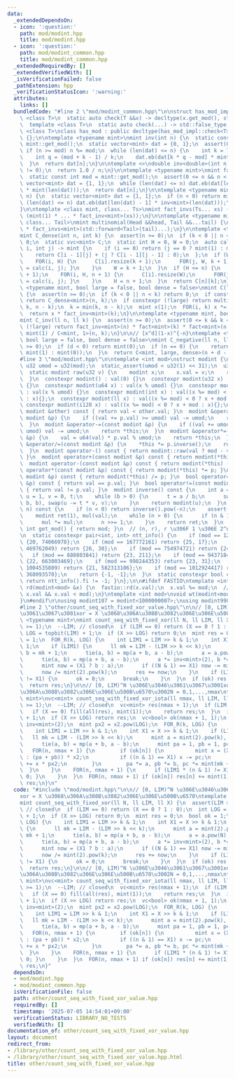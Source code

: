 ```yaml
---
data:
  _extendedDependsOn:
  - icon: ':question:'
    path: mod/modint.hpp
    title: mod/modint.hpp
  - icon: ':question:'
    path: mod/modint_common.hpp
    title: mod/modint_common.hpp
  _extendedRequiredBy: []
  _extendedVerifiedWith: []
  _isVerificationFailed: false
  _pathExtension: hpp
  _verificationStatusIcon: ':warning:'
  attributes:
    links: []
  bundledCode: "#line 2 \"mod/modint_common.hpp\"\n\nstruct has_mod_impl {\n  template\
    \ <class T>\n  static auto check(T &&x) -> decltype(x.get_mod(), std::true_type{});\n\
    \  template <class T>\n  static auto check(...) -> std::false_type;\n};\n\ntemplate\
    \ <class T>\nclass has_mod : public decltype(has_mod_impl::check<T>(std::declval<T>()))\
    \ {};\n\ntemplate <typename mint>\nmint inv(int n) {\n  static const int mod =\
    \ mint::get_mod();\n  static vector<mint> dat = {0, 1};\n  assert(0 <= n);\n \
    \ if (n >= mod) n %= mod;\n  while (len(dat) <= n) {\n    int k = len(dat);\n\
    \    int q = (mod + k - 1) / k;\n    dat.eb(dat[k * q - mod] * mint::raw(q));\n\
    \  }\n  return dat[n];\n}\n\ntemplate <>\ndouble inv<double>(int n) {\n  assert(n\
    \ != 0);\n  return 1.0 / n;\n}\n\ntemplate <typename mint>\nmint fact(int n) {\n\
    \  static const int mod = mint::get_mod();\n  assert(0 <= n && n < mod);\n  static\
    \ vector<mint> dat = {1, 1};\n  while (len(dat) <= n) dat.eb(dat[len(dat) - 1]\
    \ * mint(len(dat)));\n  return dat[n];\n}\n\ntemplate <typename mint>\nmint fact_inv(int\
    \ n) {\n  static vector<mint> dat = {1, 1};\n  if (n < 0) return mint(0);\n  while\
    \ (len(dat) <= n) dat.eb(dat[len(dat) - 1] * inv<mint>(len(dat)));\n  return dat[n];\n\
    }\n\ntemplate <class mint, class... Ts>\nmint fact_invs(Ts... xs) {\n  return\
    \ (mint(1) * ... * fact_inv<mint>(xs));\n}\n\ntemplate <typename mint, class Head,\
    \ class... Tail>\nmint multinomial(Head &&head, Tail &&...tail) {\n  return fact<mint>(head)\
    \ * fact_invs<mint>(std::forward<Tail>(tail)...);\n}\n\ntemplate <typename mint>\n\
    mint C_dense(int n, int k) {\n  assert(n >= 0);\n  if (k < 0 || n < k) return\
    \ 0;\n  static vvc<mint> C;\n  static int H = 0, W = 0;\n  auto calc = [&](int\
    \ i, int j) -> mint {\n    if (i == 0) return (j == 0 ? mint(1) : mint(0));\n\
    \    return C[i - 1][j] + (j ? C[i - 1][j - 1] : 0);\n  };\n  if (W <= k) {\n\
    \    FOR(i, H) {\n      C[i].resize(k + 1);\n      FOR(j, W, k + 1) { C[i][j]\
    \ = calc(i, j); }\n    }\n    W = k + 1;\n  }\n  if (H <= n) {\n    C.resize(n\
    \ + 1);\n    FOR(i, H, n + 1) {\n      C[i].resize(W);\n      FOR(j, W) { C[i][j]\
    \ = calc(i, j); }\n    }\n    H = n + 1;\n  }\n  return C[n][k];\n}\n\ntemplate\
    \ <typename mint, bool large = false, bool dense = false>\nmint C(ll n, ll k)\
    \ {\n  assert(n >= 0);\n  if (k < 0 || n < k) return 0;\n  if constexpr (dense)\
    \ return C_dense<mint>(n, k);\n  if constexpr (!large) return multinomial<mint>(n,\
    \ k, n - k);\n  k = min(k, n - k);\n  mint x(1);\n  FOR(i, k) x *= mint(n - i);\n\
    \  return x * fact_inv<mint>(k);\n}\n\ntemplate <typename mint, bool large = false>\n\
    mint C_inv(ll n, ll k) {\n  assert(n >= 0);\n  assert(0 <= k && k <= n);\n  if\
    \ (!large) return fact_inv<mint>(n) * fact<mint>(k) * fact<mint>(n - k);\n  return\
    \ mint(1) / C<mint, 1>(n, k);\n}\n\n// [x^d](1-x)^{-n}\ntemplate <typename mint,\
    \ bool large = false, bool dense = false>\nmint C_negative(ll n, ll d) {\n  assert(n\
    \ >= 0);\n  if (d < 0) return mint(0);\n  if (n == 0) {\n    return (d == 0 ?\
    \ mint(1) : mint(0));\n  }\n  return C<mint, large, dense>(n + d - 1, d);\n}\n\
    #line 3 \"mod/modint.hpp\"\n\ntemplate <int mod>\nstruct modint {\n  static constexpr\
    \ u32 umod = u32(mod);\n  static_assert(umod < u32(1) << 31);\n  u32 val;\n\n\
    \  static modint raw(u32 v) {\n    modint x;\n    x.val = v;\n    return x;\n\
    \  }\n  constexpr modint() : val(0) {}\n  constexpr modint(u32 x) : val(x % umod)\
    \ {}\n  constexpr modint(u64 x) : val(x % umod) {}\n  constexpr modint(u128 x)\
    \ : val(x % umod) {}\n  constexpr modint(int x) : val((x %= mod) < 0 ? x + mod\
    \ : x){};\n  constexpr modint(ll x) : val((x %= mod) < 0 ? x + mod : x){};\n \
    \ constexpr modint(i128 x) : val((x %= mod) < 0 ? x + mod : x){};\n  bool operator<(const\
    \ modint &other) const { return val < other.val; }\n  modint &operator+=(const\
    \ modint &p) {\n    if ((val += p.val) >= umod) val -= umod;\n    return *this;\n\
    \  }\n  modint &operator-=(const modint &p) {\n    if ((val += umod - p.val) >=\
    \ umod) val -= umod;\n    return *this;\n  }\n  modint &operator*=(const modint\
    \ &p) {\n    val = u64(val) * p.val % umod;\n    return *this;\n  }\n  modint\
    \ &operator/=(const modint &p) {\n    *this *= p.inverse();\n    return *this;\n\
    \  }\n  modint operator-() const { return modint::raw(val ? mod - val : u32(0));\
    \ }\n  modint operator+(const modint &p) const { return modint(*this) += p; }\n\
    \  modint operator-(const modint &p) const { return modint(*this) -= p; }\n  modint\
    \ operator*(const modint &p) const { return modint(*this) *= p; }\n  modint operator/(const\
    \ modint &p) const { return modint(*this) /= p; }\n  bool operator==(const modint\
    \ &p) const { return val == p.val; }\n  bool operator!=(const modint &p) const\
    \ { return val != p.val; }\n  modint inverse() const {\n    int a = val, b = mod,\
    \ u = 1, v = 0, t;\n    while (b > 0) {\n      t = a / b;\n      swap(a -= t *\
    \ b, b), swap(u -= t * v, v);\n    }\n    return modint(u);\n  }\n  modint pow(ll\
    \ n) const {\n    if (n < 0) return inverse().pow(-n);\n    assert(n >= 0);\n\
    \    modint ret(1), mul(val);\n    while (n > 0) {\n      if (n & 1) ret *= mul;\n\
    \      mul *= mul;\n      n >>= 1;\n    }\n    return ret;\n  }\n  static constexpr\
    \ int get_mod() { return mod; }\n  // (n, r), r \u306F 1 \u306E 2^n \u4E57\u6839\
    \n  static constexpr pair<int, int> ntt_info() {\n    if (mod == 120586241) return\
    \ {20, 74066978};\n    if (mod == 167772161) return {25, 17};\n    if (mod ==\
    \ 469762049) return {26, 30};\n    if (mod == 754974721) return {24, 362};\n \
    \   if (mod == 880803841) return {23, 211};\n    if (mod == 943718401) return\
    \ {22, 663003469};\n    if (mod == 998244353) return {23, 31};\n    if (mod ==\
    \ 1004535809) return {21, 582313106};\n    if (mod == 1012924417) return {21,\
    \ 368093570};\n    return {-1, -1};\n  }\n  static constexpr bool can_ntt() {\
    \ return ntt_info().fi != -1; }\n};\n\n#ifdef FASTIO\ntemplate <int mod>\nvoid\
    \ rd(modint<mod> &x) {\n  fastio::rd(x.val);\n  x.val %= mod;\n  // assert(0 <=\
    \ x.val && x.val < mod);\n}\ntemplate <int mod>\nvoid wt(modint<mod> x) {\n  fastio::wt(x.val);\n\
    }\n#endif\n\nusing modint107 = modint<1000000007>;\nusing modint998 = modint<998244353>;\n\
    #line 2 \"other/count_seq_with_fixed_xor_value.hpp\"\n\n// [0, LIM)^N \u306E\u3046\
    \u3061\u3067\u3001xor = X \u3068\u306A\u308B\u3082\u306E\u306E\u500B\u6570\ntemplate\
    \ <typename mint>\nmint count_seq_with_fixed_xor(ll N, ll LIM, ll X) {\n  assert(LIM\
    \ >= 1);\n  --LIM; // closed\n  if (LIM == 0) return (X == 0 ? 1 : 0);\n  int\
    \ LOG = topbit(LIM) + 1;\n  if (X >> LOG) return 0;\n  mint res = 0;\n  bool ok\
    \ = 1;\n  FOR_R(k, LOG) {\n    int LIM1 = LIM >> k & 1;\n    int X1 = X >> k &\
    \ 1;\n    if (LIM1) {\n      ll mk = LIM - (LIM >> k << k);\n      mint a = mint(2).pow(k),\
    \ b = mk + 1;\n      tie(a, b) = mp(a + b, a - b);\n      a = a.pow(N), b = b.pow(N);\n\
    \      tie(a, b) = mp(a + b, a - b);\n      a *= inv<mint>(2), b *= inv<mint>(2);\n\
    \      mint now = (X1 ? b : a);\n      if ((N & 1) == X1) now -= mint(mk + 1).pow(N);\n\
    \      now /= mint(2).pow(k);\n      res += now;\n    }\n    if (LIM1 * (N & 1)\
    \ != X1) {\n      ok = 0;\n      break;\n    }\n  }\n  if (ok) res += mint(1);\n\
    \  return res;\n}\n\n// [0, LIM)^N \u306E\u3046\u3061\u3067\u3001xor = X \u3068\
    \u306A\u308B\u3082\u306E\u306E\u500B\u6570\u3002N = 0,1,...,nmax\ntemplate <typename\
    \ mint>\nvc<mint> count_seq_with_fixed_xor_iota(ll nmax, ll LIM, ll X) {\n  assert(LIM\
    \ >= 1);\n  --LIM; // closed\n  vc<mint> res(nmax + 1);\n  if (LIM == 0) {\n \
    \   if (X == 0) fill(all(res), mint(1));\n    return res;\n  }\n  int LOG = topbit(LIM)\
    \ + 1;\n  if (X >> LOG) return res;\n  vc<bool> ok(nmax + 1, 1);\n  mint x2 =\
    \ inv<mint>(2);\n  mint px2 = x2.pow(LOG);\n  FOR_R(k, LOG) {\n    px2 += px2;\n\
    \    int LIM1 = LIM >> k & 1;\n    int X1 = X >> k & 1;\n    if (LIM1) {\n   \
    \   ll mk = LIM - (LIM >> k << k);\n      mint a = mint(2).pow(k), b = mk + 1;\n\
    \      tie(a, b) = mp(a + b, a - b);\n      mint pa = 1, pb = 1, pc = 1;\n   \
    \   FOR(n, nmax + 1) {\n        if (ok[n]) {\n          mint x = (X1 ? (pa - pb)\
    \ : (pa + pb)) * x2;\n          if ((n & 1) == X1) x -= pc;\n          res[n]\
    \ += x * px2;\n        }\n        pa *= a, pb *= b, pc *= mint(mk + 1);\n    \
    \  }\n    }\n    FOR(n, nmax + 1) {\n      if (LIM1 * (n & 1) != X1) { ok[n] =\
    \ 0; }\n    }\n  }\n  FOR(n, nmax + 1) if (ok[n]) res[n] += mint(1);\n  return\
    \ res;\n}\n"
  code: "#include \"mod/modint.hpp\"\n\n// [0, LIM)^N \u306E\u3046\u3061\u3067\u3001\
    xor = X \u3068\u306A\u308B\u3082\u306E\u306E\u500B\u6570\ntemplate <typename mint>\n\
    mint count_seq_with_fixed_xor(ll N, ll LIM, ll X) {\n  assert(LIM >= 1);\n  --LIM;\
    \ // closed\n  if (LIM == 0) return (X == 0 ? 1 : 0);\n  int LOG = topbit(LIM)\
    \ + 1;\n  if (X >> LOG) return 0;\n  mint res = 0;\n  bool ok = 1;\n  FOR_R(k,\
    \ LOG) {\n    int LIM1 = LIM >> k & 1;\n    int X1 = X >> k & 1;\n    if (LIM1)\
    \ {\n      ll mk = LIM - (LIM >> k << k);\n      mint a = mint(2).pow(k), b =\
    \ mk + 1;\n      tie(a, b) = mp(a + b, a - b);\n      a = a.pow(N), b = b.pow(N);\n\
    \      tie(a, b) = mp(a + b, a - b);\n      a *= inv<mint>(2), b *= inv<mint>(2);\n\
    \      mint now = (X1 ? b : a);\n      if ((N & 1) == X1) now -= mint(mk + 1).pow(N);\n\
    \      now /= mint(2).pow(k);\n      res += now;\n    }\n    if (LIM1 * (N & 1)\
    \ != X1) {\n      ok = 0;\n      break;\n    }\n  }\n  if (ok) res += mint(1);\n\
    \  return res;\n}\n\n// [0, LIM)^N \u306E\u3046\u3061\u3067\u3001xor = X \u3068\
    \u306A\u308B\u3082\u306E\u306E\u500B\u6570\u3002N = 0,1,...,nmax\ntemplate <typename\
    \ mint>\nvc<mint> count_seq_with_fixed_xor_iota(ll nmax, ll LIM, ll X) {\n  assert(LIM\
    \ >= 1);\n  --LIM; // closed\n  vc<mint> res(nmax + 1);\n  if (LIM == 0) {\n \
    \   if (X == 0) fill(all(res), mint(1));\n    return res;\n  }\n  int LOG = topbit(LIM)\
    \ + 1;\n  if (X >> LOG) return res;\n  vc<bool> ok(nmax + 1, 1);\n  mint x2 =\
    \ inv<mint>(2);\n  mint px2 = x2.pow(LOG);\n  FOR_R(k, LOG) {\n    px2 += px2;\n\
    \    int LIM1 = LIM >> k & 1;\n    int X1 = X >> k & 1;\n    if (LIM1) {\n   \
    \   ll mk = LIM - (LIM >> k << k);\n      mint a = mint(2).pow(k), b = mk + 1;\n\
    \      tie(a, b) = mp(a + b, a - b);\n      mint pa = 1, pb = 1, pc = 1;\n   \
    \   FOR(n, nmax + 1) {\n        if (ok[n]) {\n          mint x = (X1 ? (pa - pb)\
    \ : (pa + pb)) * x2;\n          if ((n & 1) == X1) x -= pc;\n          res[n]\
    \ += x * px2;\n        }\n        pa *= a, pb *= b, pc *= mint(mk + 1);\n    \
    \  }\n    }\n    FOR(n, nmax + 1) {\n      if (LIM1 * (n & 1) != X1) { ok[n] =\
    \ 0; }\n    }\n  }\n  FOR(n, nmax + 1) if (ok[n]) res[n] += mint(1);\n  return\
    \ res;\n}"
  dependsOn:
  - mod/modint.hpp
  - mod/modint_common.hpp
  isVerificationFile: false
  path: other/count_seq_with_fixed_xor_value.hpp
  requiredBy: []
  timestamp: '2025-07-05 14:54:01+09:00'
  verificationStatus: LIBRARY_NO_TESTS
  verifiedWith: []
documentation_of: other/count_seq_with_fixed_xor_value.hpp
layout: document
redirect_from:
- /library/other/count_seq_with_fixed_xor_value.hpp
- /library/other/count_seq_with_fixed_xor_value.hpp.html
title: other/count_seq_with_fixed_xor_value.hpp
---
```

